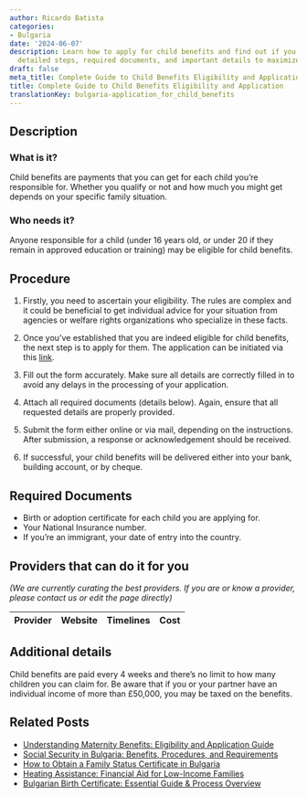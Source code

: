 ```yaml
---
author: Ricardo Batista
categories:
- Bulgaria
date: '2024-06-07'
description: Learn how to apply for child benefits and find out if you qualify. Get
  detailed steps, required documents, and important details to maximize your benefits.
draft: false
meta_title: Complete Guide to Child Benefits Eligibility and Application
title: Complete Guide to Child Benefits Eligibility and Application
translationKey: bulgaria-application_for_child_benefits
---
```


## Description
### What is it?
Child benefits are payments that you can get for each child you’re responsible for. Whether you qualify or not and how much you might get depends on your specific family situation.

### Who needs it?
Anyone responsible for a child (under 16 years old, or under 20 if they remain in approved education or training) may be eligible for child benefits.

## Procedure

1. Firstly, you need to ascertain your eligibility. The rules are complex and it could be beneficial to get individual advice for your situation from agencies or welfare rights organizations who specialize in these facts.

2. Once you’ve established that you are indeed eligible for child benefits, the next step is to apply for them. The application can be initiated via this [link](https://www.gov.uk/child-benefit). 

3. Fill out the form accurately. Make sure all details are correctly filled in to avoid any delays in the processing of your application.

4. Attach all required documents (details below). Again, ensure that all requested details are properly provided.

5. Submit the form either online or via mail, depending on the instructions. After submission, a response or acknowledgement should be received.

6. If successful, your child benefits will be delivered either into your bank, building account, or by cheque.


## Required Documents

- Birth or adoption certificate for each child you are applying for.
- Your National Insurance number.
- If you’re an immigrant, your date of entry into the country.

## Providers that can do it for you

_(We are currently curating the best providers. If you are or know a provider, please contact us or edit the page directly)_

| Provider        |     Website     |     Timelines    |       Cost      |
| :-------------: | :-------------: |  :-------------: | :-------------: |

## Additional details

Child benefits are paid every 4 weeks and there’s no limit to how many children you can claim for. Be aware that if you or your partner have an individual income of more than £50,000, you may be taxed on the benefits.
## Related Posts

- [Understanding Maternity Benefits: Eligibility and Application Guide](https://tramitit.com/guides/bulgaria/application_for_maternity_benefits/)
- [Social Security in Bulgaria: Benefits, Procedures, and Requirements](https://tramitit.com/guides/bulgaria/application_for_social_security/)
- [How to Obtain a Family Status Certificate in Bulgaria](https://tramitit.com/guides/bulgaria/issuance_of_a_family_status_certificate/)
- [Heating Assistance: Financial Aid for Low-Income Families](https://tramitit.com/guides/bulgaria/application_for_heating_assistance/)
- [Bulgarian Birth Certificate: Essential Guide & Process Overview](https://tramitit.com/guides/bulgaria/issuance_of_a_birth_certificate/)